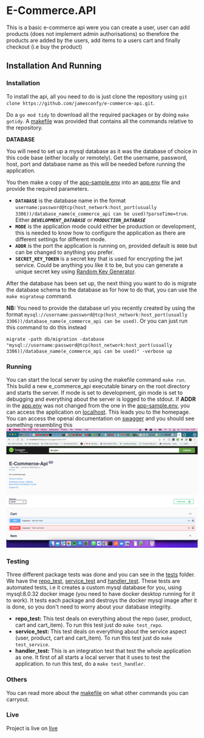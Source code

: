# E-Commerce.API

This is a basic e-commerce api were you can create a user, user can add products (does not implement admin authorisations) so therefore the products are added by the users, add items to a users cart and finally checkout (i.e buy the product)

## Installation And Running

### Installation

To install the api, all you need to do is just clone the repository using `git clone https://github.com/jamesconfy/e-commerce-api.git`.

Do a `go mod tidy` to download all the required packages or by doing `make gotidy`. A [makefile](Makefile) was provided that contains all the commands relative to the repository.

**DATABASE**

You will need to set up a mysql database as it was the database of choice in this code base (either locally or remotely). Get the username, password, host, port and database name as this will be needed before running the application.

You then make a copy of the [app-sample.env](app-sample.env) into an [app.env](app.env) file and provide the required parameters.

- **`DATABASE`** is the database name in the format `username:password@tcp(host_network:host_port(usually 3306))/database_name(e_commerce_api can be used)?parseTime=true`. Either **_`DEVELOPMENT_DATABASE`_** or **_`PRODUCTION_DATABASE`_**
- **`MODE`** is the application mode could either be production or development, this is needed to know how to configure the application as there are different settings for different mode.
- **`ADDR`** is the port the application is running on, provided default is `8080` but can be changed to anything you prefer.
- **`SECRET_KEY_TOKEN`** is a secret key that is used for encrypting the jwt service. Could be anything you like it to be, but you can generate a unique secret key using [Random Key Generator](https://acte.ltd/utils/randomkeygen).

After the database has been set up, the next thing you want to do is migrate the database schema to the database as for how to do that, you can use the `make migrateup` command.

**NB:** You need to provide the database url you recently created by using the format `mysql://username:password@tcp(host_network:host_port(usually 3306))/database_name(e_commerce_api can be used)`. Or you can just run this command to do this instead

```terminal
migrate -path db/migration -database "mysql://username:password@tcp(host_network:host_port(usually 3306))/database_name(e_commerce_api can be used)" -verbose up
```

### Running

You can start the local server by using the makefile command `make run`. This build a new e_commerce_api executable binary on the root directory and starts the server. If mode is set to development, gin mode is set to debugging and everything about the server is logged to the stdout. If **ADDR** in the [app.env](app.env) was not changed from the one in the [app-sample.env](app-sample.env), you can access the application on [localhost](localhost:8080/api/v1). This leads you to the homepage. You can access the openai documentation on [swagger](localhost:8080/api/v1/swagger/index.html) and you should see something resembling this ![image](/assets/swagger.png)

### Testing

Three different package tests was done and you can see in the [tests](/tests/) folder. We have the [repo_test](), [service_test]() and [handler_test](). These tests are automated tests, i.e it creates a custom mysql database for you, using mysql:8.0.32 docker image (you need to have docker desktop running for it to work). It tests each package and destroys the docker mysql image after it is done, so you don't need to worry about your database integrity.

- **repo_test:** This test deals on everything about the repo (user, product, cart and cart_item). To run this test just do `make test_repo`.
- **service_test:** This test deals on everything about the service aspect (user, product, cart and cart_item). To run this test just do `make test_service`.
- **handler_test:** This is an integration test that test the whole application as one. It first of all starts a local server that it uses to test the application. to run this test, do a `make test_handler`.

### Others

You can read more about the [makefile](Makefile) on what other commands you can carryout.

### Live

Project is live on [live](https://e-commerce-api.fly.dev/api/v1/swagger/index.html)
